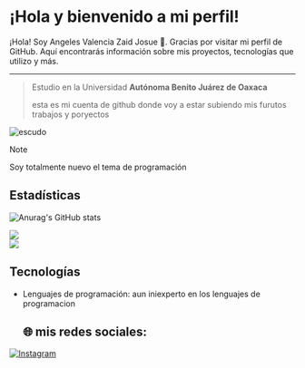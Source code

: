 # ¡Hola y bienvenido a mi perfil!<div style="position: relative;">

¡Hola! Soy Angeles Valencia Zaid Josue  👋. Gracias por visitar mi perfil de GitHub. Aquí encontrarás información sobre mis proyectos, tecnologías que utilizo y más.
<div style="position: relative;">
<img src="https://www.bing.com/th/id/OGC.67b71dbbfb8c8f0a915f6660f54a1c7a?pid=1.7&rurl=https%3a%2f%2fpa1.narvii.com%2f7114%2fdb20531797aad9a97bfb2e79c341a3b7db7fe553r1-200-200_hq.gif&ehk=LWzhrjGaz%2bxO0WrffczTbp2%2bUVBYmXBgAhK2ZPHZN7E%3d" alt="GIF" style="position: absolute; top:100000px ; right:400px ; width: 150px; height: 150px; auto;">

---
> Estudio en la Universidad **Autónoma Benito Juárez de Oaxaca**
> 
> esta es mi cuenta de github donde voy a estar subiendo mis furutos trabajos y poryectos 
<picture>
 <img alt="escudo" src="https://sita.uabjo.mx/images/logo.png">
</picture>

> [!NOTE]
> Soy totalmente nuevo el tema de programación

## Estadísticas
![Anurag's GitHub stats](https://github-readme-stats.vercel.app/api?username=zaidjos&show=reviews,discussions_started,discussions_answered,prs_merged,prs_merged_percentage)

![](https://github-readme-streak-stats.herokuapp.com/?user=zaidjos&theme=dark&hide_border=false)<br/>
![](https://github-readme-stats.vercel.app/api/top-langs/?username=zaidjos&theme=dark&hide_border=false&include_all_commits=false&count_private=false&layout=compact)
## Tecnologías
- Lenguajes de programación: aun iniexperto en los lenguajes de programacion

  ## 🌐 mis redes sociales:

[![Instagram](https://img.shields.io/badge/Instagram-%23E4405F.svg?logo=Instagram&logoColor=white)](https://instagram.com/zaidjos1)

